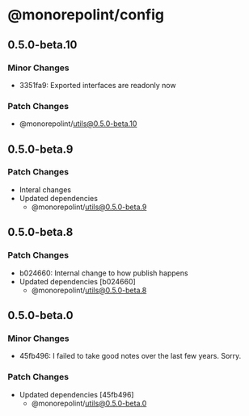 # @monorepolint/config

## 0.5.0-beta.10

### Minor Changes

- 3351fa9: Exported interfaces are readonly now

### Patch Changes

- @monorepolint/utils@0.5.0-beta.10

## 0.5.0-beta.9

### Patch Changes

- Interal changes
- Updated dependencies
  - @monorepolint/utils@0.5.0-beta.9

## 0.5.0-beta.8

### Patch Changes

- b024660: Internal change to how publish happens
- Updated dependencies [b024660]
  - @monorepolint/utils@0.5.0-beta.8

## 0.5.0-beta.0

### Minor Changes

- 45fb496: I failed to take good notes over the last few years. Sorry.

### Patch Changes

- Updated dependencies [45fb496]
  - @monorepolint/utils@0.5.0-beta.0
